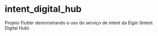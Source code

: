 # intent_digital_hub

Projeto Flutter demonstrando o uso do serviço de intent da Elgin (Intent Digital Hub)
